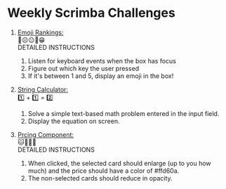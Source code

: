 # Weekly Scrimba Challenges

1. <a href="https://scrimba.com/scrim/cp9d9mu4" target="_blank">Emoji Rankings:</a>
    <br>
    🤬☹️😐🙂😁
    <br>
    DETAILED INSTRUCTIONS
    1. Listen for keyboard events when the box has focus
    2. Figure out which key the user pressed
    3. If it's between 1 and 5, display an emoji in the box!

2. <a href="https://scrimba.com/scrim/c2G3qpSB" target="_blank">String Calculator:</a>
    <br>
    1️⃣ + 1️⃣ = 2️⃣
    <br>
    1. Solve a simple text-based math problem entered in the input field.
    2. Display the equation on screen.

3. <a href="https://scrimba.com/scrim/cavBBGAP" target="_blank">Prcing Component:</a>
    <br>
    🐱🦁🐯💷
    <br>
    DETAILED INSTRUCTIONS
    1. When clicked, the selected card should enlarge (up to you how much) and the price should have a color of #ffd60a.
    2. The non-selected cards should reduce in opacity.
